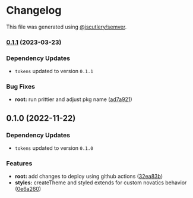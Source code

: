 # Changelog

This file was generated using [@jscutlery/semver](https://github.com/jscutlery/semver).

### [0.1.1](https://github.com/Novatics/novatics-ui/compare/styles-0.1.0...styles-0.1.1) (2023-03-23)

### Dependency Updates

* `tokens` updated to version `0.1.1`

### Bug Fixes

* **root:** run prittier and adjust pkg name ([ad7a921](https://github.com/Novatics/novatics-ui/commit/ad7a9216557fe1a57aaadd3ab0378211e05371bf))

## 0.1.0 (2022-11-22)

### Dependency Updates

* `tokens` updated to version `0.1.0`

### Features

* **root:** add changes to deploy using github actions ([32ea83b](https://github.com/Novatics/novatics/commit/32ea83b92cd5f28671dcb6a78d85896ed76d5d1e))
* **styles:** createTheme and styled extends for custom novatics behavior ([0e6a260](https://github.com/Novatics/novatics/commit/0e6a260f596eec72f59537b34658bc7acd8675dd))
